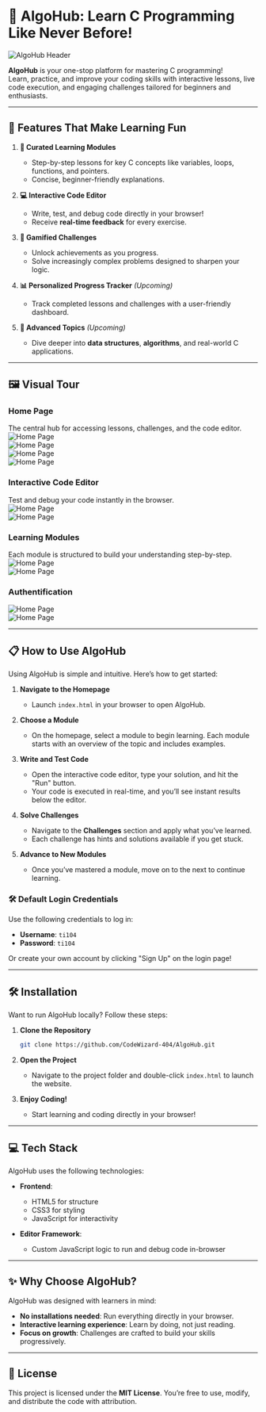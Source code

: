 

# 🌟 AlgoHub: Learn C Programming Like Never Before!  

![AlgoHub Header](readmeFiles\Home.png)  

**AlgoHub** is your one-stop platform for mastering C programming!  
Learn, practice, and improve your coding skills with interactive lessons, live code execution, and engaging challenges tailored for beginners and enthusiasts.  

---

## 🚀 Features That Make Learning Fun  

1. **📘 Curated Learning Modules**  
   - Step-by-step lessons for key C concepts like variables, loops, functions, and pointers.  
   - Concise, beginner-friendly explanations.  

2. **💻 Interactive Code Editor**  
   - Write, test, and debug code directly in your browser!  
   - Receive **real-time feedback** for every exercise.  

3. **🎯 Gamified Challenges**  
   - Unlock achievements as you progress.  
   - Solve increasingly complex problems designed to sharpen your logic.  

4. **📊 Personalized Progress Tracker** *(Upcoming)*  
   - Track completed lessons and challenges with a user-friendly dashboard.  

5. **🔮 Advanced Topics** *(Upcoming)*  
   - Dive deeper into **data structures**, **algorithms**, and real-world C applications.  

---

## 🖼️ Visual Tour  

### **Home Page**  
The central hub for accessing lessons, challenges, and the code editor.  
![Home Page](readmeFiles\Home.png)  
![Home Page](readmeFiles\Home1.png)  
![Home Page](readmeFiles\Home2.png)  
![Home Page](readmeFiles\Home3.png)  

### **Interactive Code Editor**  
Test and debug your code instantly in the browser.  
![Home Page](readmeFiles\code.png)  
![Home Page](readmeFiles\quiz.png)  
 

### **Learning Modules**  
Each module is structured to build your understanding step-by-step.  
![Home Page](readmeFiles\modules.png)  
![Home Page](readmeFiles\module1.png)  

### **Authentification**  
  
![Home Page](readmeFiles\signup.png)  
![Home Page](readmeFiles\login.png)  

---

## 📋 How to Use AlgoHub  

Using AlgoHub is simple and intuitive. Here’s how to get started:  

1. **Navigate to the Homepage**  
   - Launch `index.html` in your browser to open AlgoHub.  

2. **Choose a Module**  
   - On the homepage, select a module to begin learning. Each module starts with an overview of the topic and includes examples.  

3. **Write and Test Code**  
   - Open the interactive code editor, type your solution, and hit the "Run" button.  
   - Your code is executed in real-time, and you’ll see instant results below the editor.  

4. **Solve Challenges**  
   - Navigate to the **Challenges** section and apply what you’ve learned.  
   - Each challenge has hints and solutions available if you get stuck.  

5. **Advance to New Modules**  
   - Once you’ve mastered a module, move on to the next to continue learning.  


### 🛠️ Default Login Credentials  
Use the following credentials to log in:  
- **Username**: `ti104`  
- **Password**: `ti104`  

Or create your own account by clicking "Sign Up" on the login page!


---

## 🛠️ Installation  

Want to run AlgoHub locally? Follow these steps:  

1. **Clone the Repository**  
   ```bash  
   git clone https://github.com/CodeWizard-404/AlgoHub.git  
   ```  

2. **Open the Project**  
   - Navigate to the project folder and double-click `index.html` to launch the website.  

3. **Enjoy Coding!**  
   - Start learning and coding directly in your browser!  

---

## 💻 Tech Stack  

AlgoHub uses the following technologies:  

- **Frontend**:  
  - HTML5 for structure  
  - CSS3 for styling  
  - JavaScript for interactivity  

- **Editor Framework**:  
  - Custom JavaScript logic to run and debug code in-browser  

---

## ✨ Why Choose AlgoHub?  

AlgoHub was designed with learners in mind:  
- **No installations needed**: Run everything directly in your browser.  
- **Interactive learning experience**: Learn by doing, not just reading.  
- **Focus on growth**: Challenges are crafted to build your skills progressively.  

---

## 📜 License  

This project is licensed under the **MIT License**. You’re free to use, modify, and distribute the code with attribution.  

